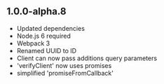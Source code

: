 ## 1.0.0-alpha.8

* Updated dependencies
* Node.js 6 required
* Webpack 3
* Renamed UUID to ID
* Client can now pass additions query parameters
* 'verifyClient' now uses promises
* simplified 'promiseFromCallback'